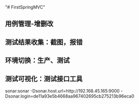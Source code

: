 "# FirstSpringMVC" 

<!DOCTYPE html>
<html lang="en">
<head>
    <meta charset="UTF-8">
    <title>计划完成测试系统功能</title>
</head>
<body>
<h2>用例管理-增删改</h2>
<h2>测试结果收集：截图，报错</h2>
<h2>环境切换：生产、测试</h2>
<h2>测试可视化：测试接口工具</h2>
sonar:sonar -Dsonar.host.url=http://192.168.45.165:9000 -Dsonar.login=de11a93e5b4668aa967402695cb275213b96eca0
</body>
</html>
